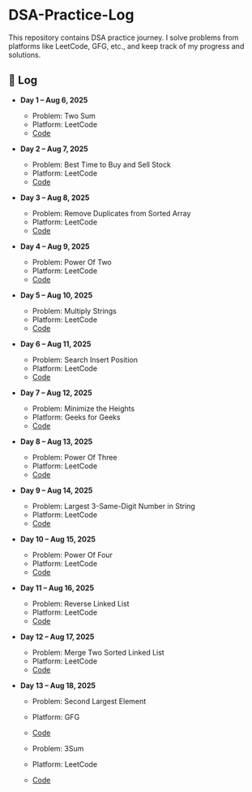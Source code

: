 # DSA-Practice-Log
This repository contains DSA practice journey. I solve problems from platforms like LeetCode, GFG, etc., and keep track of my progress and solutions.

## 📅 Log

- **Day 1 – Aug 6, 2025**  
  - Problem: Two Sum  
  - Platform: LeetCode  
  - [Code](./Day01/TwoSum.java)

- **Day 2 – Aug 7, 2025**  
  - Problem: Best Time to Buy and Sell Stock  
  - Platform: LeetCode  
  - [Code](./Day02/BuySellStock1.java)

- **Day 3 – Aug 8, 2025**  
  - Problem: Remove Duplicates from Sorted Array 
  - Platform: LeetCode  
  - [Code](./Day03/RemoveDuplicate.java)

- **Day 4 – Aug 9, 2025**  
  - Problem: Power Of Two 
  - Platform: LeetCode  
  - [Code](./Day04/PowerOfTwo.java)

- **Day 5 – Aug 10, 2025**  
  - Problem: Multiply Strings
  - Platform: LeetCode  
  - [Code](./Day05/MultiplyStrings.java)

- **Day 6 – Aug 11, 2025**  
  - Problem: Search Insert Position
  - Platform: LeetCode  
  - [Code](./Day06/SearchInsertPos.java)

- **Day 7 – Aug 12, 2025**  
  - Problem: Minimize the Heights
  - Platform: Geeks for Geeks
  - [Code](./Day07/MinimizeHeight.java)

- **Day 8 – Aug 13, 2025**  
  - Problem: Power Of Three
  - Platform: LeetCode
  - [Code](./Day08/PowerOfThree.java)

- **Day 9 – Aug 14, 2025**  
  - Problem: Largest 3-Same-Digit Number in String
  - Platform: LeetCode
  - [Code](./Day09/LargestGoodTriple.java)

- **Day 10 – Aug 15, 2025**  
  - Problem: Power Of Four
  - Platform: LeetCode
  - [Code](./Day10/PowerOfFour.java)

- **Day 11 – Aug 16, 2025**  
  - Problem: Reverse Linked List
  - Platform: LeetCode
  - [Code](./Day11/ReverseLinkedList.java)

- **Day 12 – Aug 17, 2025**  
  - Problem: Merge Two Sorted Linked List
  - Platform: LeetCode
  - [Code](./Day12/MergeSortedList.java)

- **Day 13 – Aug 18, 2025**  
  - Problem: Second Largest Element 
  - Platform: GFG
  - [Code](./Day13/SecondLargest.java)

  - Problem: 3Sum 
  - Platform: LeetCode
  - [Code](./Day13/ThreeSum.java)